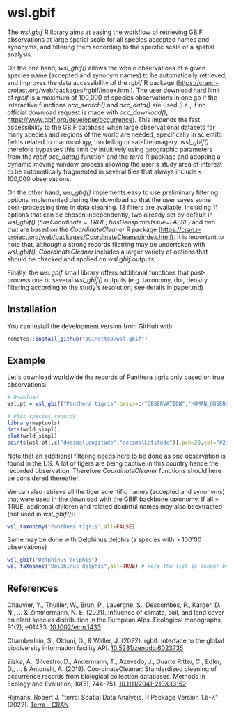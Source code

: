 # wsl.gbif

The *wsl.gbif* R library aims at easing the workflow of retrieving GBIF observations at large spatial scale for all species accepted names and synonyms, and filtering them according to the specific scale of a spatial analysis.

On the one hand, *wsl_gbif()* allows the whole observations of a given species name (accepted and synonym names) to be automatically retrieved, and improves the data accessibility of the *rgbif* R package (https://cran.r-project.org/web/packages/rgbif/index.html). The user download hard limit of *rgbif* is a maximum of 100,000 of species observations in one go if the interactive functions *occ_search()* and *occ_data()* are used (i.e., if no official download request is made with *occ_download()*, https://www.gbif.org/developer/occurrence). This impends the fast accessibility to the GBIF database when large observational datasets for many species and regions of the world are needed, specifically in scientifc fields related to macrocology, modelling or satelite imagery. *wsl_gbif()* therefore bypasses this limit by intuitively using geographic parameters from the *rgbif* *occ_data()* function and the *terra* R package and adopting a dynamic moving window process allowing the user's study area of interest to be automatically fragmented in several tiles that always include < 100,000 observations.

On the other hand, *wsl_gbif()* implements easy to use preliminary filtering options implemented during the download so that the user saves some post-processing time in data cleaning. 13 filters are available, including 11 options that can be chosen independently, two already set by default in *wsl_gbif()* (*hasCoordinate = TRUE*; *hasGeospatialIssue=FALSE*) and two that are based on the *CoordinateCleaner* R package (https://cran.r-project.org/web/packages/CoordinateCleaner/index.html). It is important to note that, although a strong records filetring may be undertaken with *wsl_gbif()*, *CoordinateCleaner* includes a larger variety of options that should be checked and applied on *wsl.gbif* outputs.

Finally, the *wsl.gbif* small library offers additional functions that post-process one or several *wsl_gbif()* outputs (e.g. taxonomy, doi, density filtering according to the study's resolution; see details in paper.md)

## Installation

You can install the development version from GitHub with:

``` r
remotes::install_github("8Ginette8/wsl.gbif")
```

## Example

Let's download worldwide the records of Panthera tigris only based on true observations:

``` r
# Download
wsl.pt = wsl_gbif("Panthera tigris",basis=c("OBSERVATION","HUMAN_OBSERVATION"))

# Plot species records
library(maptools)
data(wrld_simpl)
plot(wrld_simpl)
points(wsl.pt[,c("decimalLongitude","decimalLatitude")],pch=20,col="#238b4550",cex=4)
```

Note that an additional filtering needs here to be done as one observation is found in the US. A lot of tigers are being captive in this country hence the recorded observation. Therefore *CoordinateCleaner* functions should here be considered thereafter.

We can also retrieve all the tiger scientific names (accepted and synonyms) that were used in the download with the GBIF backbone taxonomy. If all = TRUE, additonal children and related doubtful names may also beextracted (not used in *wsl_gbif()*):

``` r
wsl_taxonomy("Panthera tigris",all=FALSE)
```

Same may be done with Delphinus delphis (a species with > 100'00 observations)

``` r
wsl_gbif("Delphinus delphis")
wsl_taXnames("Delphinus delphis",all=TRUE) # Here the list is longer because 'all=TRUE' includes every names (even doubtful)
```


## References

Chauvier, Y., Thuiller, W., Brun, P., Lavergne, S., Descombes, P., Karger, D. N., ... & Zimmermann, N. E. (2021). Influence of climate, soil, and land cover on plant species distribution in the European Alps. Ecological monographs, 91(2), e01433. <a href="https://doi.org/10.1002/ecm.1433">10.1002/ecm.1433</a>

Chamberlain, S., Oldoni, D., & Waller, J. (2022). rgbif: interface to the global biodiversity information facility API. <a href="https://doi.org/10.5281/zenodo.6023735">10.5281/zenodo.6023735</a>

Zizka, A., Silvestro, D., Andermann, T., Azevedo, J., Duarte Ritter, C., Edler, D., ... & Antonelli, A. (2019). CoordinateCleaner: Standardized cleaning of occurrence records from biological collection databases. Methods in Ecology and Evolution, 10(5), 744-751. <a href="https://doi.org/10.1111/2041-210X.13152">10.1111/2041-210X.13152</a>

Hijmans, Robert J. "terra: Spatial Data Analysis. R Package Version 1.6-7." (2022). <a href="https://cran.r-project.org/web/packages/terra/index.html">Terra - CRAN</a>
